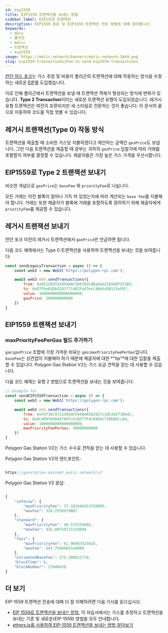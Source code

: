 ```yaml
---
id: eip1559
title: EIP1559 트랜잭션을 보내는 방법
sidebar_label: EIP1559 트랜잭션
description: EIP1559 표준 및 EIP1559 트랜잭션 전송 방법에 대해 알아봅니다.
keywords:
  - docs
  - 폴리곤
  - matic
  - 트랜잭션
  - eip1559
image: https://matic.network/banners/matic-network-16x9.png
slug: eip1559-transactions/how-to-send-eip1559-transactions
---
```


[런던 하드 포크](https://blog.polygon.technology/eip-1559-upgrades-are-going-live-on-polygon-mainnet/)는 가스 추정 및 비용이 폴리곤의 트랜잭션에 대해 작동하는 방식을 수정하는 새로운 [EIP](https://eips.ethereum.org/EIPS/eip-1559)를 도입했습니다.

이로 인해 폴리곤에서 트랜잭션을 보낼 때 트랜잭션 객체가 형성되는 방식에 변화가 있습니다. **Type 2 Transaction**이라는 새로운 트랜잭션 유형이 도입되었습니다. 레거시 유형 트랜잭션은 여전히 호환되지만 새 스타일로 전환하는 것이 좋습니다. 이 문서의 끝으로 이동하여 코드를 직접 엿볼 수 있습니다.

## 레거시 트랜잭션(Type 0) 작동 방식

트랜잭션을 제출할 때 소비한 가스당 지불하겠다고 제안하는 금액인 `gasPrice`도 보냅니다. 그런 다음 트랜잭션을 제출할 때 광부는 귀하의 `gasPrice` 입찰가에 따라 거래를 포함할지 여부를 결정할 수 있습니다. 채굴자들은 가장 높은 가스 가격을 우선시합니다.

## EIP1559로 Type 2 트랜잭션 보내기

비슷한 개념으로 `gasPrice`는 `baseFee` 와 `priorityFee`로 나뉩니다.

모든 거래는 이전 블록이 얼마나 가득 차 있었는지에 따라 계산되는 `base fee`를 지불해야 합니다. 거래는 또한 채굴자가 블록에 거래를 포함하도록 장려하기 위해 채굴자에게 `priorityFee`를 제공할 수 있습니다.

## 레거시 트랜잭션 보내기

런던 포크 이전의 레거시 트랜잭션에서 `gasPrice`만 언급하면 됩니다.

다음 코드 예제에서는 Type 0 트랜잭션을 사용하여 트랜잭션을 보내는 것을 보여줍니다:

```jsx
const sendLegacyTransaction = async () => {
    const web3 = new Web3('https://polygon-rpc.com');

    await web3.eth.sendTransactions({
        from: 0x05158d7a59FA8AC5007B3C8BabAa216568Fd32B3,
        to: 0xD7Fbe63Db5201f71482Fa47ecC4Be5e5B125eF07,
        value: 1000000000000000000,
        gasPrice: 200000000000
    })
}
```

## EIP1559 트랜잭션 보내기

### maxPriorityFeePerGas 필드 추가하기

`gas`:`gasPrice` 조합에 가장 가까운 비유는 `gas`:`maxPriorityFeePerGas`입니다. `baseFee`는 상관없이 지불해야 하기 때문에 채굴자에 대한 *"tip"*에 대한 입찰을 제출할 수 있습니다. Polygon Gas Station V2는 가스 요금 견적을 얻는 데 사용할 수 있습니다.

다음 코드 예제는 유형 2 방법으로 트랜잭션을 보내는 것을 보여줍니다:

```jsx
// Example for
const sendEIP1559Transaction = async () => {
    const web3 = new Web3('https://polygon-rpc.com');

    await web3.eth.sendTransactions({
        from: 0xFd71Dc9721d9ddCF0480A582927c3dCd42f3064C,
        to: 0x8C400f640447A5Fc61BFf7FdcE00eCf20b85CcAd,
        value: 1000000000000000000,
        maxPriorityFeePerGas: 40000000000
    })
}
```

Polygon Gas Station V2는 가스 수수료 견적을 얻는 데 사용할 수 있습니다.

Polygon Gas Station V2의 엔드포인트:

```jsx

https://gasstation-mainnet.matic.network/v2

```

Polygon Gas Station V2 응답:

```jsx

{
    "safeLow": {
        "maxPriorityFee": 37.181444553750005,
        "maxFee": 326.2556979087
    },
    "standard": {
        "maxPriorityFee": 49.575259405,
        "maxFee": 435.00759721159994
    },
    "fast": {
        "maxPriorityFee": 61.96907425625,
        "maxFee": 543.7594965144999
    },
    "estimatedBaseFee": 275.308812719,
    "blockTime": 6,
    "blockNumber": 23948420
}

```

## 더 보기

EIP-1559 트랜잭션 전송에 대해 더 잘 이해하려면 다음 기사를 읽으십시오:

* [EIP 1559로 트랜잭션을 보내는 방법](https://docs.alchemy.com/alchemy/guides/eip-1559/send-tx-eip-1559), 이 자습서에서는 가스를 추정하고 트랜잭션을 보내는 기존 및 새로운(EIP-1559) 방법을 모두 안내합니다.
* [ethers.js를 사용하여 EIP-1559 트랜잭션을 보내는 방법 알아보기](https://www.quicknode.com/guides/web3-sdks/how-to-send-an-eip-1559-transaction)

